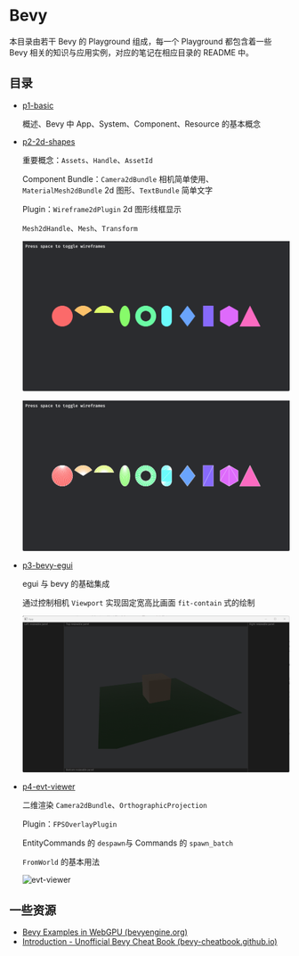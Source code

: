 # Bevy

本目录由若干 Bevy 的 Playground 组成，每一个 Playground 都包含着一些 Bevy 相关的知识与应用实例，对应的笔记在相应目录的 README 中。

## 目录

- [p1-basic](playgrounds/p1-basic/README.md)

    概述、Bevy 中 App、System、Component、Resource 的基本概念

- [p2-2d-shapes](playgrounds/p2-2d-shapes/README.md)

    重要概念：`Assets`、`Handle`、`AssetId`

    Component Bundle：`Camera2dBundle` 相机简单使用、`MaterialMesh2dBundle` 2d 图形、`TextBundle` 简单文字

    Plugin：`Wireframe2dPlugin` 2d 图形线框显示

    `Mesh2dHandle`、`Mesh`、`Transform`

    ![image-20240928151411878](./playgrounds/p2-2d-shapes/assets/image-20240928151411878.png)

    ![image-20240928151405644](./playgrounds/p2-2d-shapes/assets/image-20240928151405644.png)

- [p3-bevy-egui](playgrounds/p3-bevy-egui/README.md)

    egui 与 bevy 的基础集成

    通过控制相机 `Viewport` 实现固定宽高比画面 `fit-contain` 式的绘制

    ![side-pannel-and-center-camera-fit-content](./playgrounds/p3-bevy-egui/assets/side-pannel-and-center-camera-fit-content.gif)

- [p4-evt-viewer](playgrounds/p4-evt-viewer/README.md)

  二维渲染 `Camera2dBundle`、`OrthographicProjection`
  
  Plugin：`FPSOverlayPlugin`
  
  EntityCommands 的 `despawn`与 Commands 的 `spawn_batch`
  
  `FromWorld` 的基本用法
  
  ![evt-viewer](./playgrounds/p4-evt-viewer/assets/evt-viewer.gif)

## 一些资源

- [Bevy Examples in WebGPU (bevyengine.org)](https://bevyengine.org/examples-webgpu/)
- [Introduction - Unofficial Bevy Cheat Book (bevy-cheatbook.github.io)](https://bevy-cheatbook.github.io/introduction.html)